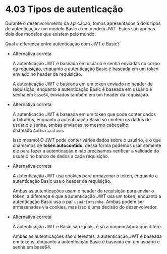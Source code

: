 # 4.03 Tipos de autenticação
Durante o desenvolvimento da aplicação, fomos apresentados a dois tipos de autenticação: um modelo Basic e um modelo JWT. Estes são apenas dois dos modelos que existem pelo mundo.

Qual a diferença entre autenticação com JWT e Basic?

- Alternativa correta
    
    A autenticação JWT é baseada em usuário e senha enviadas no corpo da requisição, enquanto a autenticação Basic é baseada em um token enviado no header da requisição.
    
    A autenticação JWT é baseada em um token enviado no header da requisição, enquanto a autenticação Basic é baseada em usuário e senha em `base64`, enviados também em um header da requisição.
    
- Alternativa correta
    
    A autenticação JWT é baseada em um token que pode conter dados arbitrários, enquanto a autenticação Basic só contém os dados de usuário e senha, ambas enviadas no mesmo cabeçalho chamado `Authorization`.
    
    Isso mesmo! O JWT pode conter vários dados sobre o usuário, é o que chamamos de **token autocontido**, dessa forma podemos usar somente ele para fazer a autenticação e não precisamos verificar a validade do usuário no banco de dados a cada requisição.
    
- Alternativa correta
    
    A autenticação JWT usa cookies para armazenar o token, enquanto a autenticação Basic usa o header da requisição.
    
    Ambas as autenticações usam o header da requisição para enviar o token, a diferença é que a autenticação JWT usa um token, enquanto a autenticação Basic usa o par `usuário+senha`. Ambas podem ser armazenadas via cookies, mas isso é uma decisão do desenvolvedor.
    
- Alternativa correta
    
    A autenticação JWT e Basic são iguais, é só a nomenclatura que difere.
    
    Ambas as autenticações são diferentes, a autenticação JWT é baseada em tokens, enquanto a autenticação Basic é baseada em um usuário e senha em base64.